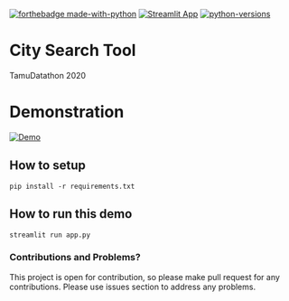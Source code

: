 
[![forthebadge made-with-python](https://img.shields.io/badge/Made%20with-Python-1f425f.svg)](https://www.python.org/)
[![Streamlit App](https://static.streamlit.io/badges/streamlit_badge_black_white.svg)](https://share.streamlit.io/yourGitHubName/yourRepo/yourApp/)
[![python-versions](https://img.shields.io/badge/python-3.5%20%7C%203.6%20%7C%203.7%20%7C%203.8-blue)]()

# City Search Tool
TamuDatathon 2020



# Demonstration
[![Demo](https://media.giphy.com/media/xooXRsPt98gYpscPzq/giphy.gif)]()


## How to setup
```
pip install -r requirements.txt
```

## How to run this demo
```
streamlit run app.py
```

### Contributions and Problems?

This project is open for contribution, so please make pull request for any contributions. Please use issues section to address any problems. 